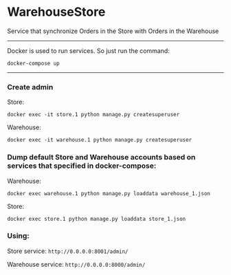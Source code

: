 # WarehouseStore
Service that synchronize Orders in the Store with Orders in the Warehouse

---

Docker is used to run services.
So just run the command:
```shell
docker-compose up
```

---

### Create admin

Store:
```shell
docker exec -it store.1 python manage.py createsuperuser
```

Warehouse:
```shell
docker exec -it warehouse.1 python manage.py createsuperuser
```

### Dump default Store and Warehouse accounts based on services that specified in docker-compose:

Warehouse:
```shell
docker exec warehouse.1 python manage.py loaddata warehouse_1.json
```

Store:
```shell
docker exec store.1 python manage.py loaddata store_1.json
```

### Using:

Store service: `http://0.0.0.0:8001/admin/`

Warehouse service: `http://0.0.0.0:8000/admin/`

